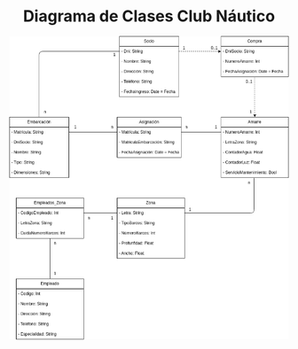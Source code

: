 <div align="justify">

# <div align="center">Diagrama de Clases Club Náutico</div>

![Diagrama](Diagrama.drawio.png)

</div>
